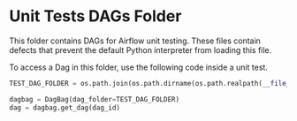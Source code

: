 <!--
 Licensed to the Apache Software Foundation (ASF) under one
 or more contributor license agreements.  See the NOTICE file
 distributed with this work for additional information
 regarding copyright ownership.  The ASF licenses this file
 to you under the Apache License, Version 2.0 (the
 "License"); you may not use this file except in compliance
 with the License.  You may obtain a copy of the License at

   http://www.apache.org/licenses/LICENSE-2.0

 Unless required by applicable law or agreed to in writing,
 software distributed under the License is distributed on an
 "AS IS" BASIS, WITHOUT WARRANTIES OR CONDITIONS OF ANY
 KIND, either express or implied.  See the License for the
 specific language governing permissions and limitations
 under the License.
-->

# Unit Tests DAGs Folder

This folder contains DAGs for Airflow unit testing. These files contain defects that prevent the default
Python interpreter from loading this file.

To access a Dag in this folder, use the following code inside a unit test.

```python
TEST_DAG_FOLDER = os.path.join(os.path.dirname(os.path.realpath(__file__)), "dags_corrupted")

dagbag = DagBag(dag_folder=TEST_DAG_FOLDER)
dag = dagbag.get_dag(dag_id)
```
